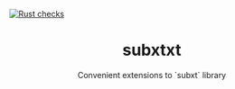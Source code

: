 [![Rust checks](https://github.com/Cardinal-Cryptography/subxtxt/actions/workflows/rust-checks.yml/badge.svg)](https://github.com/Cardinal-Cryptography/subxtxt/actions/workflows/rust-checks.yml)

<h1 align="center"> subxtxt </h1>
<p align="center"> Convenient extensions to `subxt` library </p>
